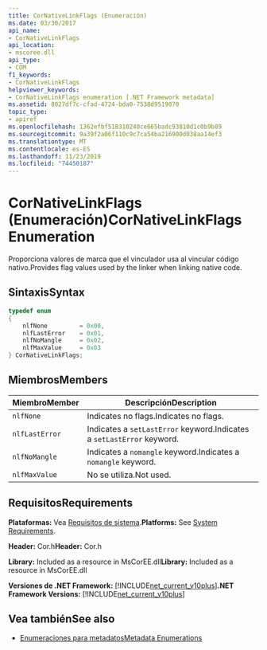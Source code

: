 ```yaml
---
title: CorNativeLinkFlags (Enumeración)
ms.date: 03/30/2017
api_name:
- CorNativeLinkFlags
api_location:
- mscoree.dll
api_type:
- COM
f1_keywords:
- CorNativeLinkFlags
helpviewer_keywords:
- CorNativeLinkFlags enumeration [.NET Framework metadata]
ms.assetid: 8027df7c-cfad-4724-bda0-7538d9519070
topic_type:
- apiref
ms.openlocfilehash: 1362efbf518310240ce665badc93810d1c0b9b89
ms.sourcegitcommit: 9a39f2a06f110c9c7ca54ba216900d038aa14ef3
ms.translationtype: MT
ms.contentlocale: es-ES
ms.lasthandoff: 11/23/2019
ms.locfileid: "74450187"
---
```

# <a name="cornativelinkflags-enumeration"></a><span data-ttu-id="de1c7-102">CorNativeLinkFlags (Enumeración)</span><span class="sxs-lookup"><span data-stu-id="de1c7-102">CorNativeLinkFlags Enumeration</span></span>
<span data-ttu-id="de1c7-103">Proporciona valores de marca que el vinculador usa al vincular código nativo.</span><span class="sxs-lookup"><span data-stu-id="de1c7-103">Provides flag values used by the linker when linking native code.</span></span>  
  
## <a name="syntax"></a><span data-ttu-id="de1c7-104">Sintaxis</span><span class="sxs-lookup"><span data-stu-id="de1c7-104">Syntax</span></span>  
  
```cpp  
typedef enum  
{  
    nlfNone         = 0x00,  
    nlfLastError    = 0x01,  
    nlfNoMangle     = 0x02,  
    nlfMaxValue     = 0x03  
} CorNativeLinkFlags;  
```  
  
## <a name="members"></a><span data-ttu-id="de1c7-105">Miembros</span><span class="sxs-lookup"><span data-stu-id="de1c7-105">Members</span></span>  
  
|<span data-ttu-id="de1c7-106">Miembro</span><span class="sxs-lookup"><span data-stu-id="de1c7-106">Member</span></span>|<span data-ttu-id="de1c7-107">Descripción</span><span class="sxs-lookup"><span data-stu-id="de1c7-107">Description</span></span>|  
|------------|-----------------|  
|`nlfNone`|<span data-ttu-id="de1c7-108">Indicates no flags.</span><span class="sxs-lookup"><span data-stu-id="de1c7-108">Indicates no flags.</span></span>|  
|`nlfLastError`|<span data-ttu-id="de1c7-109">Indicates a `setLastError` keyword.</span><span class="sxs-lookup"><span data-stu-id="de1c7-109">Indicates a `setLastError` keyword.</span></span>|  
|`nlfNoMangle`|<span data-ttu-id="de1c7-110">Indicates a `nomangle` keyword.</span><span class="sxs-lookup"><span data-stu-id="de1c7-110">Indicates a `nomangle` keyword.</span></span>|  
|`nlfMaxValue`|<span data-ttu-id="de1c7-111">No se utiliza.</span><span class="sxs-lookup"><span data-stu-id="de1c7-111">Not used.</span></span>|  
  
## <a name="requirements"></a><span data-ttu-id="de1c7-112">Requisitos</span><span class="sxs-lookup"><span data-stu-id="de1c7-112">Requirements</span></span>  
 <span data-ttu-id="de1c7-113">**Plataformas:** Vea [Requisitos de sistema](../../../../docs/framework/get-started/system-requirements.md).</span><span class="sxs-lookup"><span data-stu-id="de1c7-113">**Platforms:** See [System Requirements](../../../../docs/framework/get-started/system-requirements.md).</span></span>  
  
 <span data-ttu-id="de1c7-114">**Header:** Cor.h</span><span class="sxs-lookup"><span data-stu-id="de1c7-114">**Header:** Cor.h</span></span>  
  
 <span data-ttu-id="de1c7-115">**Library:** Included as a resource in MsCorEE.dll</span><span class="sxs-lookup"><span data-stu-id="de1c7-115">**Library:** Included as a resource in MsCorEE.dll</span></span>  
  
 <span data-ttu-id="de1c7-116">**Versiones de .NET Framework:** [!INCLUDE[net_current_v10plus](../../../../includes/net-current-v10plus-md.md)]</span><span class="sxs-lookup"><span data-stu-id="de1c7-116">**.NET Framework Versions:** [!INCLUDE[net_current_v10plus](../../../../includes/net-current-v10plus-md.md)]</span></span>  
  
## <a name="see-also"></a><span data-ttu-id="de1c7-117">Vea también</span><span class="sxs-lookup"><span data-stu-id="de1c7-117">See also</span></span>

- [<span data-ttu-id="de1c7-118">Enumeraciones para metadatos</span><span class="sxs-lookup"><span data-stu-id="de1c7-118">Metadata Enumerations</span></span>](../../../../docs/framework/unmanaged-api/metadata/metadata-enumerations.md)
